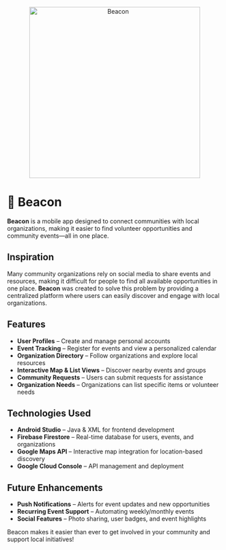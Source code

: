 <p align="center">
  <img src="https://github.com/user-attachments/assets/b2c2ce14-bf59-4ccf-bd84-4fa4e65627fc" alt="Beacon" width="400">
</p>


# 📍 Beacon  

**Beacon** is a mobile app designed to connect communities with local organizations, making it easier to find volunteer opportunities and community events—all in one place.  

## Inspiration  
Many community organizations rely on social media to share events and resources, making it difficult for people to find all available opportunities in one place. **Beacon** was created to solve this problem by providing a centralized platform where users can easily discover and engage with local organizations.  

## Features  
- **User Profiles** – Create and manage personal accounts  
- **Event Tracking** – Register for events and view a personalized calendar  
- **Organization Directory** – Follow organizations and explore local resources  
- **Interactive Map & List Views** – Discover nearby events and groups  
- **Community Requests** – Users can submit requests for assistance  
- **Organization Needs** – Organizations can list specific items or volunteer needs    

## Technologies Used  
- **Android Studio** – Java & XML for frontend development  
- **Firebase Firestore** – Real-time database for users, events, and organizations  
- **Google Maps API** – Interactive map integration for location-based discovery  
- **Google Cloud Console** – API management and deployment  

## Future Enhancements  
- **Push Notifications** – Alerts for event updates and new opportunities  
- **Recurring Event Support** – Automating weekly/monthly events  
- **Social Features** – Photo sharing, user badges, and event highlights  

Beacon makes it easier than ever to get involved in your community and support local initiatives!
